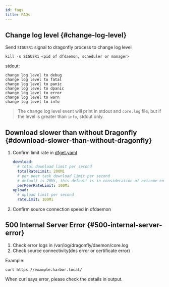 ```yaml
---
id: faqs
title: FAQs
---
```


## Change log level {#change-log-level}

Send `SIGUSR1` signal to dragonfly process to change log level

```shell
kill -s SIGUSR1 <pid of dfdaemon, scheduler or manager>
```

stdout:

```text
change log level to debug
change log level to fatal
change log level to panic
change log level to dpanic
change log level to error
change log level to warn
change log level to info
```

> The change log level event will print in stdout and `core.log` file, but if the level is greater than `info`, stdout only.

## Download slower than without Dragonfly {#download-slower-than-without-dragonfly}

1. Confirm limit rate in [dfget.yaml](../reference/configuration/dfdaemon.md)

   ```yaml
   download:
     # total download limit per second
     totalRateLimit: 200Mi
     # per peer task download limit per second
     # default is 20Mi, this default is in consideration of extreme environments
     perPeerRateLimit: 100Mi
   upload:
     # upload limit per second
     rateLimit: 100Mi
   ```

2. Confirm source connection speed in dfdaemon

## 500 Internal Server Error {#500-internal-server-error}

1. Check error logs in /var/log/dragonfly/daemon/core.log
2. Check source connectivity(dns error or certificate error)

Example:

```shell
curl https://example.harbor.local/
```

When curl says error, please check the details in output.
